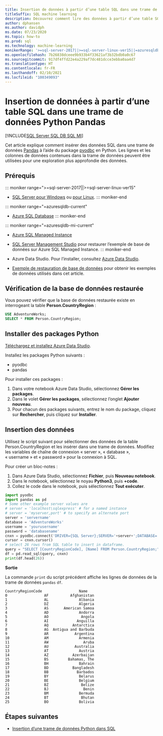 ```yaml
---
title: Insertion de données à partir d’une table SQL dans une trame de données Python Pandas
titleSuffix: SQL machine learning
description: Découvrez comment lire des données à partir d’une table SQL et les insérer dans une trame de données Pandas avec Python.
author: dphansen
ms.author: davidph
ms.date: 07/23/2020
ms.topic: how-to
ms.prod: sql
ms.technology: machine-learning
monikerRange: '>=sql-server-2017||>=sql-server-linux-ver15||=azuresqldb-mi-current||=azuresqldb-current'
ms.openlocfilehash: 7b26838dceee9b933b4f33621af3b32bdb0a0c67
ms.sourcegitcommit: 917df4ffd22e4a229af7dc481dcce3ebba0aa4d7
ms.translationtype: HT
ms.contentlocale: fr-FR
ms.lasthandoff: 02/10/2021
ms.locfileid: "100349093"
---
```

# <a name="insert-data-from-a-sql-table-into-a-python-pandas-dataframe"></a>Insertion de données à partir d’une table SQL dans une trame de données Python Pandas
[!INCLUDE[SQL Server SQL DB SQL MI](../../includes/applies-to-version/sql-asdb-asdbmi.md)]

Cet article explique comment insérer des données SQL dans une trame de données [Pandas](https://pandas.pydata.org/) à l’aide du package [pyodbc](../../connect/python/pyodbc/python-sql-driver-pyodbc.md) en Python. Les lignes et les colonnes de données contenues dans la trame de données peuvent être utilisées pour une exploration plus approfondie des données.

## <a name="prerequisites"></a>Prérequis

::: moniker range=">=sql-server-2017||>=sql-server-linux-ver15"
* [SQL Server pour Windows](../../database-engine/install-windows/install-sql-server.md) ou [pour Linux](../../linux/sql-server-linux-overview.md).
::: moniker-end

::: moniker range="=azuresqldb-current"
* [Azure SQL Database](/azure/sql-database/sql-database-get-started-portal)
::: moniker-end

::: moniker range="=azuresqldb-mi-current"
* [Azure SQL Managed Instance](/azure/azure-sql/managed-instance/instance-create-quickstart)

* [SQL Server Management Studio](../../ssms/download-sql-server-management-studio-ssms.md) pour restaurer l’exemple de base de données sur Azure SQL Managed Instance.
::: moniker-end

* Azure Data Studio. Pour l’installer, consultez [Azure Data Studio](../../azure-data-studio/what-is-azure-data-studio.md).

* [Exemple de restauration de base de données](../../samples/adventureworks-install-configure.md) pour obtenir les exemples de données utilisés dans cet article.

## <a name="verify-restored-database"></a>Vérification de la base de données restaurée

Vous pouvez vérifier que la base de données restaurée existe en interrogeant la table **Person.CountryRegion** :

```sql
USE AdventureWorks;
SELECT * FROM Person.CountryRegion;
```

## <a name="install-python-packages"></a>Installer des packages Python

[Téléchargez et installez Azure Data Studio](../../azure-data-studio/download-azure-data-studio.md).

Installez les packages Python suivants :
  * pyodbc
  * pandas

  Pour installer ces packages :

  1. Dans votre notebook Azure Data Studio, sélectionnez **Gérer les packages**.
  2. Dans le volet **Gérer les packages**, sélectionnez l’onglet **Ajouter nouveau**.
  3. Pour chacun des packages suivants, entrez le nom du package, cliquez sur **Rechercher**, puis cliquez sur **Installer**.

## <a name="insert-data"></a>Insertion des données

Utilisez le script suivant pour sélectionner des données de la table Person.CountryRegion et les insérer dans une trame de données. Modifiez les variables de chaîne de connexion « server », « database », « username » et « password » pour la connexion à SQL.

Pour créer un bloc-notes :

1. Dans Azure Data Studio, sélectionnez **Fichier**, puis **Nouveau notebook**.
2. Dans le notebook, sélectionnez le noyau **Python3**, puis **+code**.
3. Collez le code dans le notebook, puis sélectionnez **Tout exécuter**.

```python
import pyodbc
import pandas as pd
# Some other example server values are
# server = 'localhost\sqlexpress' # for a named instance
# server = 'myserver,port' # to specify an alternate port
server = 'servername' 
database = 'AdventureWorks' 
username = 'yourusername' 
password = 'databasename'  
cnxn = pyodbc.connect('DRIVER={SQL Server};SERVER='+server+';DATABASE='+database+';UID='+username+';PWD='+ password)
cursor = cnxn.cursor()
# select 26 rows from SQL table to insert in dataframe.
query = "SELECT [CountryRegionCode], [Name] FROM Person.CountryRegion;"
df = pd.read_sql(query, cnxn)
print(df.head(26))
```

**Sortie**

La commande `print` du script précédent affiche les lignes de données de la trame de données `pandas` `df`.

```text
CountryRegionCode                 Name
0                 AF          Afghanistan
1                 AL              Albania
2                 DZ              Algeria
3                 AS       American Samoa
4                 AD              Andorra
5                 AO               Angola
6                 AI             Anguilla
7                 AQ           Antarctica
8                 AG  Antigua and Barbuda
9                 AR            Argentina
10                AM              Armenia
11                AW                Aruba
12                AU            Australia
13                AT              Austria
14                AZ           Azerbaijan
15                BS         Bahamas, The
16                BH              Bahrain
17                BD           Bangladesh
18                BB             Barbados
19                BY              Belarus
20                BE              Belgium
21                BZ               Belize
22                BJ                Benin
23                BM              Bermuda
24                BT               Bhutan
25                BO              Bolivia
```

## <a name="next-steps"></a>Étapes suivantes

+ [Insertion d’une trame de données Python dans SQL](../data-exploration/python-dataframe-sql-server.md)